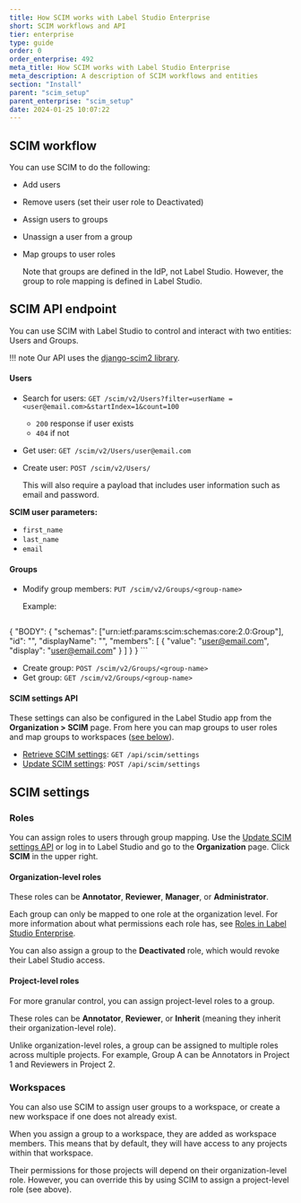 ```yaml
---
title: How SCIM works with Label Studio Enterprise
short: SCIM workflows and API
tier: enterprise
type: guide
order: 0
order_enterprise: 492
meta_title: How SCIM works with Label Studio Enterprise
meta_description: A description of SCIM workflows and entities
section: "Install"
parent: "scim_setup"
parent_enterprise: "scim_setup"
date: 2024-01-25 10:07:22
---
```


## SCIM workflow

You can use SCIM to do the following:

* Add users
* Remove users (set their user role to Deactivated)
* Assign users to groups
* Unassign a user from a group
* Map groups to user roles
    
    Note that groups are defined in the IdP, not Label Studio. However, the group to role mapping is defined in Label Studio. 

## SCIM API endpoint

You can use SCIM with Label Studio to control and interact with two entities: Users and Groups. 

!!! note
    Our API uses the [django-scim2 library](https://django-scim2.readthedocs.io/en/latest/). 

#### Users
* Search for users: `GET /scim/v2/Users?filter=userName =<user@email.com>&startIndex=1&count=100`
    * `200` response if user exists
    * `404` if not 
* Get user: `GET /scim/v2/Users/user@email.com`
* Create user: `POST /scim/v2/Users/` 

    This will also require a payload that includes user information such as email and password. 

**SCIM user parameters:**

* `first_name`
* `last_name`
* `email`

#### Groups

* Modify group members: `PUT /scim/v2/Groups/<group-name>`

    Example:
    ```json
{
  "BODY": {
    "schemas": ["urn:ietf:params:scim:schemas:core:2.0:Group"],
    "id": "<group-name>",
    "displayName": "<group-name>",
    "members": [
      {
        "value": "<user@email.com>",
        "display": "<user@email.com>"
      }
    ]
  }
} 
    ```

* Create group: `POST /scim/v2/Groups/<group-name>`
* Get group: `GET /scim/v2/Groups/<group-name>`

#### SCIM settings API

These settings can also be configured in the Label Studio app from the **Organization > SCIM** page. From here you can map groups to user roles and map groups to workspaces ([see below](#SCIM-settings)).

* [Retrieve SCIM settings](https://app.heartex.com/docs/api/#tag/SSO/operation/api_scim_settings_list): `GET /api/scim/settings`
* [Update SCIM settings](https://app.heartex.com/docs/api/#tag/SSO/operation/api_scim_settings_list): `POST /api/scim/settings`


## SCIM settings

### Roles

You can assign roles to users through group mapping. Use the [Update SCIM settings API](https://app.heartex.com/docs/api/#tag/SSO/operation/api_scim_settings_list) or log in to Label Studio and go to the **Organization** page. Click **SCIM** in the upper right. 

#### Organization-level roles

These roles can be **Annotator**, **Reviewer**, **Manager**, or **Administrator**. 

Each group can only be mapped to one role at the organization level. For more information about what permissions each role has, see [Roles in Label Studio Enterprise](manage_users#Roles-in-Label-Studio-Enterprise). 

You can also assign a group to the **Deactivated** role, which would revoke their Label Studio access. 


#### Project-level roles

For more granular control, you can assign project-level roles to a group. 

These roles can be **Annotator**, **Reviewer**, or **Inherit** (meaning they inherit their organization-level role). 

Unlike organization-level roles, a group can be assigned to multiple roles across multiple projects. For example, Group A can be Annotators in Project 1 and Reviewers in Project 2. 


### Workspaces

You can also use SCIM to assign user groups to a workspace, or create a new workspace if one does not already exist. 

When you assign a group to a workspace, they are added as workspace members. This means that by default, they will have access to any projects within that workspace. 

Their permissions for those projects will depend on their organization-level role. However, you can override this by using SCIM to assign a project-level role (see above). 
